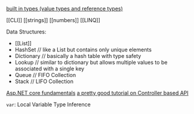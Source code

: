 [built in types (value types and reference types)](https://learn.microsoft.com/en-us/dotnet/csharp/language-reference/builtin-types/built-in-types)

[[CLI]]
[[strings]]
[[numbers]]
[[LINQ]]

Data Structures:
- [[List]]
- HashSet // like a List but contains only unique elements
- Dictionary // basically a hash table with type safety
- Lookup // similar to dictionary but allows multiple values to be associated with a single key
- Queue // FIFO Collection
- Stack // LIFO Collection


[Asp.NET core fundamentals](https://learn.microsoft.com/en-us/aspnet/core/fundamentals/?view=aspnetcore-8.0&tabs=windows)
[a pretty good tutorial on Controller based API](https://learn.microsoft.com/en-us/aspnet/core/tutorials/first-web-api?view=aspnetcore-8.0&tabs=visual-studio)

`var`: Local Variable Type Inference


